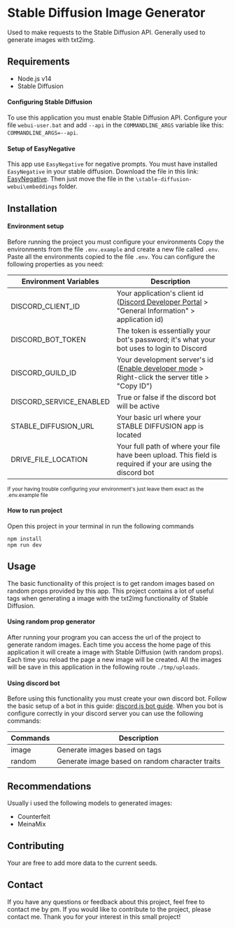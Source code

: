 # Stable Diffusion Image Generator
Used to make requests to the Stable Diffusion API. Generally used to generate images with txt2img.

## Requirements
- Node.js v14
- Stable Diffusion

#### Configuring Stable Diffusion
To use this application you must enable Stable Diffusion API. 
Configure your file `webui-user.bat` and add `--api` in the `COMMANDLINE_ARGS` variable like this: `COMMANDLINE_ARGS=--api`.

#### Setup of EasyNegative
This app use `EasyNegative` for negative prompts. You must have installed `EasyNegative` in your stable diffusion. Download the file in this link: [EasyNegative](https://huggingface.co/datasets/gsdf/EasyNegative). Then just move the file in the `\stable-diffusion-webui\embeddings` folder.


## Installation

#### Environment setup
Before running the project you must configure your environments
Copy the environments from the file `.env.example` and create a new file called `.env`. Paste all the environments copied to the file `.env`.
You can configure the following properties as you need: 

| Environment Variables   | Description                                                                                                   |
|-------------------------|---------------------------------------------------------------------------------------------------------------|
| DISCORD_CLIENT_ID       | Your application's client id ([Discord Developer Portal](https://discord.com/developers/applications) > "General Information" > application id)              |
| DISCORD_BOT_TOKEN       | The token is essentially your bot's password; it's what your bot uses to login to Discord                     |
| DISCORD_GUILD_ID        | Your development server's id ([Enable developer mode](https://support.discord.com/hc/en-us/articles/206346498) > Right-click the server title > "Copy ID")               |
| DISCORD_SERVICE_ENABLED | True or false if the discord bot will be active                                                               |
| STABLE_DIFFUSION_URL    | Your basic url where your STABLE DIFFUSION app is located                                                     |
| DRIVE_FILE_LOCATION     | Your full path of where your file have been upload. This field is required if your are using the discord bot |

<small>If your having trouble configuring your environment's just leave them exact as the .env.example file</small>
#### How to run project
Open this project in your terminal in run the following commands

```
npm install
npm run dev
```


## Usage
The basic functionality of this project is to get random images based on random props provided by this app. This project contains a lot of useful tags when generating a image with the txt2img functionality of Stable Diffusion.

#### Using random prop generator
After running your program you can access the url of the project to generate random images. Each time you access the home page of this application it will create a image with Stable Diffusion (with random props). Each time you reload the page a new image will be created. All the images will be save in this application in the following route `./tmp/uploads`.

#### Using discord bot
Before using this functionality you must create your own discord bot. Follow the basic setup of a bot in this guide: [discord.js bot guide](https://discordjs.guide/#before-you-begin).
When you bot is configure correctly in your discord server you can use the following commands:

| Commands | Description                                     |
|----------|-------------------------------------------------|
| image    | Generate images based on tags                   |
| random   | Generate image based on random character traits |

## Recommendations
Usually i used the following models to generated images:
* Counterfeit
* MeinaMix

## Contributing
Your are free to add more data to the current seeds.

## Contact
If you have any questions or feedback about this project, feel free to contact me by pm.
If you would like to contribute to the project, please contact me.
Thank you for your interest in this small project!